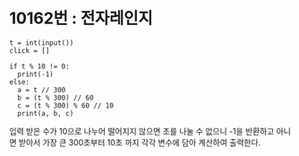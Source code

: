 # 10162번 : 전자레인지

```
t = int(input())
click = []

if t % 10 != 0:
  print(-1)
else:
  a = t // 300
  b = (t % 300) // 60
  c = (t % 300) % 60 // 10
  print(a, b, c)
```

입력 받은 수가 10으로 나누어 떨어지지 않으면 초를 나눌 수 없으니 -1을 반환하고 아니면 받아서 가장 큰 300초부터 10초 까지 각각 변수에 담아 계산하여 출력한다.
